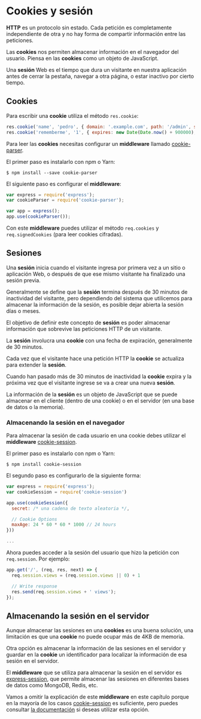 # Cookies y sesión

**HTTP** es un protocolo sin estado. Cada petición es completamente independiente de otra y no hay forma de compartir información entre las peticiones.

Las **cookies** nos permiten almacenar información en el navegador del usuario. Piensa en las **cookies** como un objeto de JavaScript.

Una **sesión** Web es el tiempo que dura un visitante en nuestra aplicación antes de cerrar la pestaña, navegar a otra página, o estar inactivo por cierto tiempo.

## Cookies

Para escribir una **cookie** utiliza el método `res.cookie`:

```javascript
res.cookie('name', 'pedro', { domain: '.example.com', path: '/admin', secure: true });
res.cookie('rememberme', '1', { expires: new Date(Date.now() + 900000), httpOnly: true });
```

Para leer las **cookies** necesitas configurar un **middleware** llamado [cookie-parser](https://github.com/expressjs/cookie-parser).

El primer paso es instalarlo con npm o Yarn:

```text
$ npm install --save cookie-parser
```

El siguiente paso es configurar el **middleware**:

```javascript
var express = require('express');
var cookieParser = require('cookie-parser');

var app = express();
app.use(cookieParser());
```

Con este **middleware** puedes utilizar el método `req.cookies` y `req.signedCookies` \(para leer cookies cifradas\).

## Sesiones

Una **sesión** inicia cuando el visitante ingresa por primera vez a un sitio o aplicación Web, o después de que ese mismo visitante ha finalizado una sesión previa.

Generalmente se define que la **sesión** termina después de 30 minutos de inactividad del visitante, pero dependiendo del sistema que utilicemos para almacenar la información de la sesión, es posible dejar abierta la sesión días o meses.

El objetivo de definir este concepto de **sesión** es poder almacenar información que sobrevive las peticiones HTTP de un visitante.

La **sesión** involucra una **cookie** con una fecha de expiración, generalmente de 30 minutos.

Cada vez que el visitante hace una petición HTTP la **cookie** se actualiza para extender la **sesión**.

Cuando han pasado más de 30 minutos de inactividad la **cookie** expira y la próxima vez que el visitante ingrese se va a crear una nueva **sesión**.

La información de la **sesión** es un objeto de JavaScript que se puede almacenar en el cliente (dentro de una cookie) o en el servidor (en una base de datos o la memoria).

### Almacenando la sesión en el navegador

Para almacenar la sesión de cada usuario en una cookie debes utilizar el **middleware** [cookie-session](https://github.com/expressjs/cookie-session).

El primer paso es instalarlo con npm o Yarn:

```text
$ npm install cookie-session
```

El segundo paso es configurarlo de la siguiente forma:

```javascript
var express = require('express');
var cookieSession = require('cookie-session')

app.use(cookieSession({
  secret: /* una cadena de texto aleatoria */,

  // Cookie Options
  maxAge: 24 * 60 * 60 * 1000 // 24 hours
}))

...
```

Ahora puedes acceder a la sesión del usuario que hizo la petición con `req.session`. Por ejemplo:

```javascript
app.get('/', (req, res, next) => {
  req.session.views = (req.session.views || 0) + 1

  // Write response
  res.send(req.session.views + ' views');
});
```

## Almacenando la sesión en el servidor

Aunque almacenar las sesiones en una **cookies** es una buena solución, una limitación es que una **cookie** no puede ocupar más de 4KB de memoria.

Otra opción es almacenar la información de las sesiones en el servidor y guardar en la **cookie** un identificador para localizar la información de esa sesión en el servidor.

El **middleware** que se utiliza para almacenar la sesión en el servidor es [express-session](https://github.com/expressjs/session), que permite almacenar las sesiones en diferentes bases de datos como MongoDB, Redis, etc.

Vamos a omitir la explicación de este **middleware** en este capítulo porque en la mayoría de los casos [cookie-session](https://github.com/expressjs/cookie-session) es suficiente, pero puedes consultar [la documentación](https://github.com/expressjs/session) si deseas utilizar esta opción.

